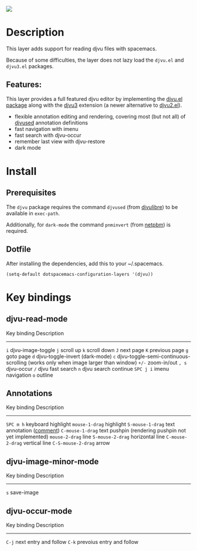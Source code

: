 ![](img/djvu-logo.svg)

Description
===========

This layer adds support for reading djvu files with spacemacs.

Because of some difficulties, the layer does not lazy load the `djvu.el`
and `djvu3.el` packages.

Features:
---------

This layer provides a full featured djvu editor by implementing the
[djvu.el package](https://github.com/dalanicolai/djvu2.el) along with
the [djvu3](https://github.com/dalanicolai/djvu3) extension (a newer
alternative to [djvu2.el](https://github.com/dalanicolai/djvu2.el)).

-   flexible annotation editing and rendering, covering most (but not
    all) of [djvused](https://linux.die.net/man/1/djvused) annotation
    definitions
-   fast navigation with imenu
-   fast search with djvu-occur
-   remember last view with djvu-restore
-   dark mode

Install
=======

Prerequisites
-------------

The `djvu` package requires the command `djvused` (from
[djvulibre](http://djvu.sourceforge.net/)) to be available in
`exec-path`.

Additionally, for `dark-mode` the command `pnminvert` (from
[netpbm](http://netpbm.sourceforge.net/)) is required.

Dotfile
-------

After installing the dependencies, add this to your \~/.spacemacs.

``` {.commonlisp org-language="emacs-lisp"}
(setq-default dotspacemacs-configuration-layers '(djvu))
```

Key bindings
============

djvu-read-mode
--------------

  Key binding   Description
  ------------- ----------------------------------------------------------------------------------
  `i`           djvu-image-toggle
  `j`           scroll up
  `k`           scroll down
  `J`           next page
  `K`           previous page
  `g`           goto page
  `d`           djvu-toggle-invert (dark-mode)
  `c`           djvu-toggle-semi-continuous-scrolling (works only when image larger than window)
  `+/-`         zoom-in/out
  `, s`         djvu-occur
  `/`           djvu fast search
  `n`           djvu search continue
  `SPC j i`     imenu navigation
  `o`           outline

Annotations
-----------

  Key binding          Description
  -------------------- ----------------------------------------------------------------------------
  `SPC m h`            keyboard highlight
  `mouse-1-drag`       highlight
  `S-mouse-1-drag`     text annotation ([comment](https://github.com/dalanicolai/djvu3#comments))
  `C-mouse-1-drag`     text pushpin (rendering pushpin not yet implemented)
  `mouse-2-drag`       line
  `S-mouse-2-drag`     horizontal line
  `C-mouse-2-drag`     vertical line
  `C-S-mouse-2-drag`   arrow

djvu-image-minor-mode
---------------------

  Key binding   Description
  ------------- -------------
  `s`           save-image

djvu-occur-mode
---------------

  Key binding   Description
  ------------- ---------------------------
  `C-j`         next entry and follow
  `C-k`         prevoius entry and follow
